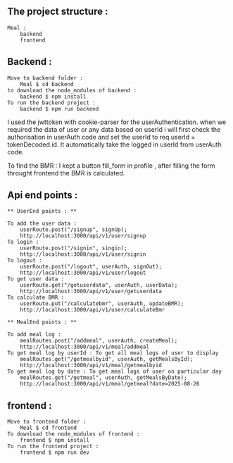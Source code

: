 ## The project structure : 
	Meal : 
		backend
		frontend

## Backend : 
	Move to backend folder :
		Meal $ cd backend
	to download the node_modules of backend :
		backend $ npm install
	To run the backend project : 
		backend $ npm run backend

I used the jwttoken with cookie-parser for the userAuthentication.
when we required the data of user or any data based on userId i will
first check the authorisation in userAuth code and set the userId to 
req.userId = tokenDecoded.id.
It automatically take the logged in userId from userAuth code.

To find the BMR : I kept a button fill_form in profile , after filling 
the form throught frontend the BMR is calculated.

## Api end points :
	
	** UserEnd points : ** 
	
	To add the user data : 
		userRoute.post("/signup", signUp);
		http://localhost:3000/api/v1/user/signup
	To login :
		userRoute.post("/signin", singin);
		http://localhost:3000/api/v1/user/signin
	To logout : 
		userRoute.post("/logout", userAuth, signOut);
		http://localhost:3000/api/v1/user/logout
	To get user data :
		userRoute.get("/getuserdata", userAuth, userData);
		http://localhost:3000/api/v1/user/getuserdata
	To calculate BMR :
		userRoute.put("/calculatebmr", userAuth, updateBMR);
		http://localhost:3000/api/v1/user/calculateBmr

	** MealEnd points : **
	
	To add meal log :
		mealRoutes.post("/addmeal", userAuth, createMeal);
		http://localhost:3000/api/v1/meal/addmeal
	To get meal log by userId : To get all meal logs of user to display
		mealRoutes.get("/getmealbyid", userAuth, getMealsById);
		http://localhost:3000/api/v1/meal/getmealbyid
	To get meal log by date : To get meal logs of user on particular day
		mealRoutes.get("/getmeal", userAuth, getMealsByDate);
		http://localhost:3000/api/v1/meal/getmeal?date=2025-08-26


## frontend : 
	Move to frontend folder :
		Meal $ cd frontend
	To download the node_modules of frontend :
		frontend $ npm install
	To run the frontend project :
		frontend $ npm run dev


	


